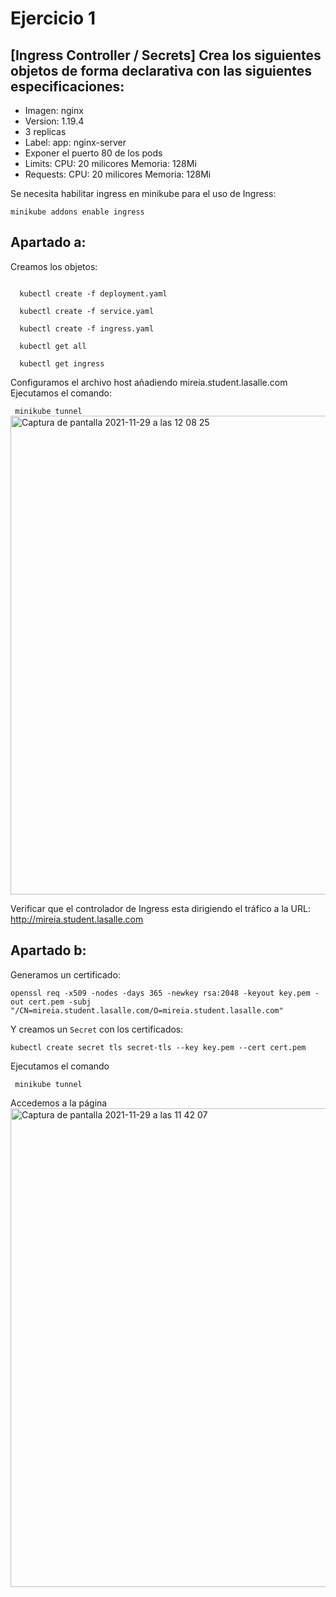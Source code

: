 # Ejercicio 1 
   
 ## [Ingress Controller / Secrets] Crea los siguientes objetos de forma declarativa con las siguientes especificaciones:
  * Imagen: nginx
  * Version: 1.19.4
  * 3 replicas
  * Label: app: nginx-server
  * Exponer el puerto 80 de los pods
  * Limits: CPU: 20 milicores 
          Memoria: 128Mi
  * Requests: CPU: 20 milicores 
            Memoria: 128Mi



Se necesita habilitar ingress en minikube para el uso de Ingress:
```
minikube addons enable ingress
````
## Apartado a:

Creamos los objetos:

```

  kubectl create -f deployment.yaml

  kubectl create -f service.yaml

  kubectl create -f ingress.yaml

  kubectl get all

  kubectl get ingress

```

Configuramos el archivo host añadiendo mireia.student.lasalle.com
Ejecutamos el comando:

``` minikube tunnel```
<br /> 
<img width="766" alt="Captura de pantalla 2021-11-29 a las 12 08 25" src="https://user-images.githubusercontent.com/26769446/143857424-d3443314-7077-4f74-b4b9-3bfd3943bc5f.png">

Verificar que el controlador de Ingress esta dirigiendo el tráfico a la URL:
http://mireia.student.lasalle.com

## Apartado b:
Generamos un certificado:

```shell script
openssl req -x509 -nodes -days 365 -newkey rsa:2048 -keyout key.pem -out cert.pem -subj "/CN=mireia.student.lasalle.com/O=mireia.student.lasalle.com"
```

Y creamos un `Secret` con los certificados:

```shell script
kubectl create secret tls secret-tls --key key.pem --cert cert.pem
```
Ejecutamos el comando

``` minikube tunnel```

Accedemos a la página <br /> 
<img width="766" alt="Captura de pantalla 2021-11-29 a las 11 42 07" src="https://user-images.githubusercontent.com/26769446/143856796-263db8ba-4c54-4a1a-ae13-5755350e86d2.png">
